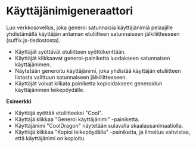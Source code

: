 # Käyttäjänimigeneraattori

Luo verkkosovellus, joka generoi satunnaisia käyttäjänimiä pelaajille yhdistämällä käyttäjän antaman etuliitteen satunnaiseen jälkiliitteeseen (suffix.js-tiedostosta).

- Käyttäjät syöttävät etuliitteen syöttökenttään.
- Käyttäjät klikkaavat generoi-painiketta luodakseen satunnaisen käyttäjänimen.
- Näytetään generoitu käyttäjänimi, joka yhdistää käyttäjän etuliitteen listasta valittuun satunnaiseen jälkiliitteeseen.
- Käyttäjät voivat klikata painiketta kopioidakseen generoidun käyttäjänimen leikepöydälle.

**Esimerkki**

- Käyttäjä syöttää etuliitteeksi "Cool".
- Käyttäjä klikkaa "Generoi käyttäjänimi" -painiketta.
- Käyttäjänimi "CoolDragon" näytetään sulavalla skaalausanimaatiolla.
- Käyttäjä klikkaa "Kopioi leikepöydälle" -painiketta, ja ilmoitus vahvistaa, että käyttäjänimi on kopioitu.
